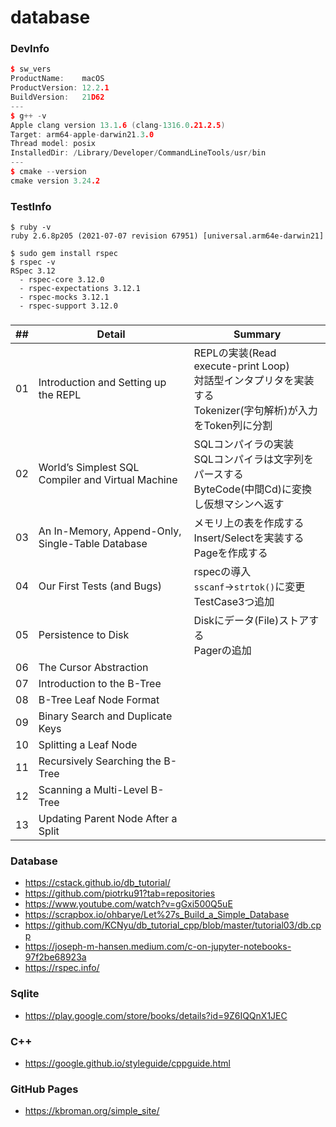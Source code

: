 # database
### DevInfo
```cpp
$ sw_vers
ProductName:    macOS
ProductVersion: 12.2.1
BuildVersion:   21D62
---
$ g++ -v
Apple clang version 13.1.6 (clang-1316.0.21.2.5)
Target: arm64-apple-darwin21.3.0
Thread model: posix
InstalledDir: /Library/Developer/CommandLineTools/usr/bin
---
$ cmake --version
cmake version 3.24.2
```

### TestInfo
```
$ ruby -v                          
ruby 2.6.8p205 (2021-07-07 revision 67951) [universal.arm64e-darwin21]

$ sudo gem install rspec
$ rspec -v                         
RSpec 3.12
  - rspec-core 3.12.0
  - rspec-expectations 3.12.1
  - rspec-mocks 3.12.1
  - rspec-support 3.12.0
```

### 
| ## | Detail | Summary |
|----|---|---|
| 01 | Introduction and Setting up the REPL | REPLの実装(Read execute-print Loop)<br>対話型インタプリタを実装する<br>Tokenizer(字句解析)が入力をToken列に分割 |
| 02 | World’s Simplest SQL Compiler and Virtual Machine |SQLコンパイラの実装<br>SQLコンパイラは文字列をパースする<br>ByteCode(中間Cd)に変換し仮想マシンへ返す|
| 03 | An In-Memory, Append-Only, Single-Table Database | メモリ上の表を作成する<br>Insert/Selectを実装する<br>Pageを作成する |
| 04 | Our First Tests (and Bugs) |rspecの導入<br>`sscanf`->`strtok()`に変更<br>TestCase3つ追加|
| 05 | Persistence to Disk | Diskにデータ(File)ストアする<br>Pagerの追加 |
| 06 | The Cursor Abstraction ||
| 07 | Introduction to the B-Tree ||
| 08 | B-Tree Leaf Node Format ||
| 09 | Binary Search and Duplicate Keys ||
| 10 | Splitting a Leaf Node ||
| 11 | Recursively Searching the B-Tree ||
| 12 | Scanning a Multi-Level B-Tree ||
| 13 | Updating Parent Node After a Split ||


### Database
- https://cstack.github.io/db_tutorial/
- https://github.com/piotrku91?tab=repositories
- https://www.youtube.com/watch?v=gGxi500Q5uE
- https://scrapbox.io/ohbarye/Let%27s_Build_a_Simple_Database
- https://github.com/KCNyu/db_tutorial_cpp/blob/master/tutorial03/db.cpp
- https://joseph-m-hansen.medium.com/c-on-jupyter-notebooks-97f2be68923a
- https://rspec.info/

### Sqlite
- https://play.google.com/store/books/details?id=9Z6IQQnX1JEC

### C++
- https://google.github.io/styleguide/cppguide.html

### GitHub Pages
- https://kbroman.org/simple_site/
